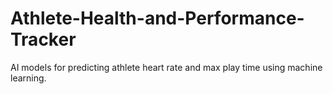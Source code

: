 # Athlete-Health-and-Performance-Tracker
AI models for predicting athlete heart rate and max play time using machine learning.
